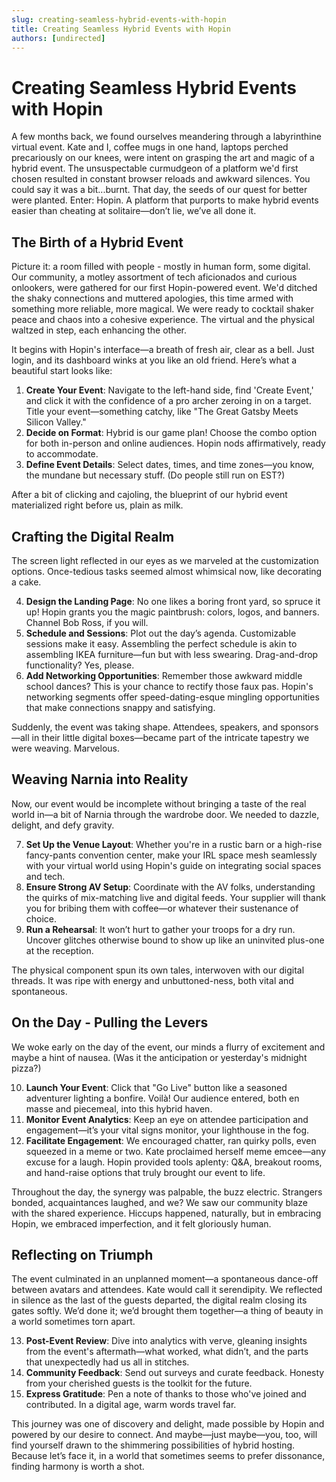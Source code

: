 ```yaml
---
slug: creating-seamless-hybrid-events-with-hopin
title: Creating Seamless Hybrid Events with Hopin
authors: [undirected]
---
```



# Creating Seamless Hybrid Events with Hopin

A few months back, we found ourselves meandering through a labyrinthine virtual event. Kate and I, coffee mugs in one hand, laptops perched precariously on our knees, were intent on grasping the art and magic of a hybrid event. The unsuspectable curmudgeon of a platform we'd first chosen resulted in constant browser reloads and awkward silences. You could say it was a bit...burnt. That day, the seeds of our quest for better were planted. Enter: Hopin. A platform that purports to make hybrid events easier than cheating at solitaire—don’t lie, we’ve all done it.

## The Birth of a Hybrid Event

Picture it: a room filled with people - mostly in human form, some digital. Our community, a motley assortment of tech aficionados and curious onlookers, were gathered for our first Hopin-powered event. We'd ditched the shaky connections and muttered apologies, this time armed with something more reliable, more magical. We were ready to cocktail shaker peace and chaos into a cohesive experience. The virtual and the physical waltzed in step, each enhancing the other.

It begins with Hopin's interface—a breath of fresh air, clear as a bell. Just login, and its dashboard winks at you like an old friend. Here’s what a beautiful start looks like:

1. **Create Your Event**: Navigate to the left-hand side, find 'Create Event,' and click it with the confidence of a pro archer zeroing in on a target. Title your event—something catchy, like "The Great Gatsby Meets Silicon Valley."
2. **Decide on Format**: Hybrid is our game plan! Choose the combo option for both in-person and online audiences. Hopin nods affirmatively, ready to accommodate.
3. **Define Event Details**: Select dates, times, and time zones—you know, the mundane but necessary stuff. (Do people still run on EST?)

After a bit of clicking and cajoling, the blueprint of our hybrid event materialized right before us, plain as milk.

## Crafting the Digital Realm

The screen light reflected in our eyes as we marveled at the customization options. Once-tedious tasks seemed almost whimsical now, like decorating a cake.

4. **Design the Landing Page**: No one likes a boring front yard, so spruce it up! Hopin grants you the magic paintbrush: colors, logos, and banners. Channel Bob Ross, if you will.
5. **Schedule and Sessions**: Plot out the day’s agenda. Customizable sessions make it easy. Assembling the perfect schedule is akin to assembling IKEA furniture—fun but with less swearing. Drag-and-drop functionality? Yes, please.
6. **Add Networking Opportunities**: Remember those awkward middle school dances? This is your chance to rectify those faux pas. Hopin's networking segments offer speed-dating-esque mingling opportunities that make connections snappy and satisfying.

Suddenly, the event was taking shape. Attendees, speakers, and sponsors—all in their little digital boxes—became part of the intricate tapestry we were weaving. Marvelous.

## Weaving Narnia into Reality

Now, our event would be incomplete without bringing a taste of the real world in—a bit of Narnia through the wardrobe door. We needed to dazzle, delight, and defy gravity.

7. **Set Up the Venue Layout**: Whether you're in a rustic barn or a high-rise fancy-pants convention center, make your IRL space mesh seamlessly with your virtual world using Hopin's guide on integrating social spaces and tech.
8. **Ensure Strong AV Setup**: Coordinate with the AV folks, understanding the quirks of mix-matching live and digital feeds. Your supplier will thank you for bribing them with coffee—or whatever their sustenance of choice.
9. **Run a Rehearsal**: It won’t hurt to gather your troops for a dry run. Uncover glitches otherwise bound to show up like an uninvited plus-one at the reception.

The physical component spun its own tales, interwoven with our digital threads. It was ripe with energy and unbuttoned-ness, both vital and spontaneous.

## On the Day - Pulling the Levers

We woke early on the day of the event, our minds a flurry of excitement and maybe a hint of nausea. (Was it the anticipation or yesterday's midnight pizza?)

10. **Launch Your Event**: Click that "Go Live" button like a seasoned adventurer lighting a bonfire. Voilà! Our audience entered, both en masse and piecemeal, into this hybrid haven.
11. **Monitor Event Analytics**: Keep an eye on attendee participation and engagement—it’s your vital signs monitor, your lighthouse in the fog.
12. **Facilitate Engagement**: We encouraged chatter, ran quirky polls, even squeezed in a meme or two. Kate proclaimed herself meme emcee—any excuse for a laugh. Hopin provided tools aplenty: Q&A, breakout rooms, and hand-raise options that truly brought our event to life.

Throughout the day, the synergy was palpable, the buzz electric. Strangers bonded, acquaintances laughed, and we? We saw our community blaze with the shared experience. Hiccups happened, naturally, but in embracing Hopin, we embraced imperfection, and it felt gloriously human.

## Reflecting on Triumph

The event culminated in an unplanned moment—a spontaneous dance-off between avatars and attendees. Kate would call it serendipity. We reflected in silence as the last of the guests departed, the digital realm closing its gates softly. We’d done it; we’d brought them together—a thing of beauty in a world sometimes torn apart.

13. **Post-Event Review**: Dive into analytics with verve, gleaning insights from the event's aftermath—what worked, what didn’t, and the parts that unexpectedly had us all in stitches.
14. **Community Feedback**: Send out surveys and curate feedback. Honesty from your cherished guests is the toolkit for the future.
15. **Express Gratitude**: Pen a note of thanks to those who've joined and contributed. In a digital age, warm words travel far.

This journey was one of discovery and delight, made possible by Hopin and powered by our desire to connect. And maybe—just maybe—you, too, will find yourself drawn to the shimmering possibilities of hybrid hosting. Because let’s face it, in a world that sometimes seems to prefer dissonance, finding harmony is worth a shot.